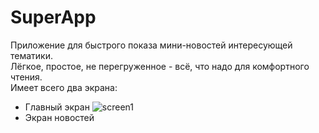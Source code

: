 # SuperApp
Приложение для быстрого показа мини-новостей интересующей тематики.  
Лёгкое, простое, не перегруженное - всё, что надо для комфортного чтения.  
Имеет всего два экрана:
* Главный экран
![screen1](https://user-images.githubusercontent.com/52739604/170308205-d5cc51b4-40ec-4004-8c48-ce052625cc3b.png)
* Экран новостей
